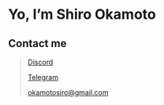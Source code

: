 # Yo, I’m Shiro Okamoto

## Contact me
> [Discord](https://discordapp.com/users/497477597849059354/)
> 
> [Telegram](https://t.me/s_h_1_r_o)
> 
> okamotosiro@gmail.com
